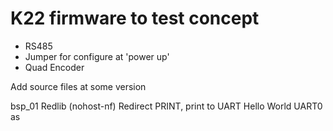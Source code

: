 # K22 firmware to test concept
- RS485
- Jumper for configure at 'power up'
- Quad Encoder 

Add source files at some version

bsp_01
Redlib (nohost-nf)
Redirect PRINT, print to UART
Hello World
UART0 as 
